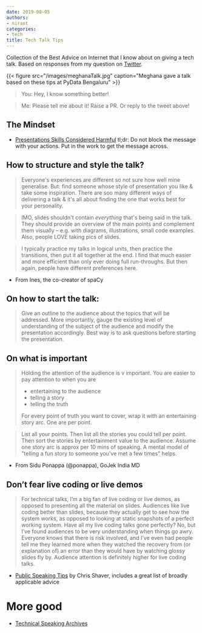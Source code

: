 ```yaml
---
date: 2019-08-05
authors:
- nirant
categories:
- tech
title: Tech Talk Tips
---
```


Collection of the Best Advice on Internet that I know about on giving a tech talk. Based on responses from my question on [Twitter](https://twitter.com/NirantK/status/1149155845604704257). 

{{< figure src="/images/meghanaTalk.jpg" caption="Meghana gave a talk based on these tips at PyData Bengaluru" >}}

> You: Hey, I know something better! 

> Me: Please tell me about it! Raise a PR. Or reply to the tweet above!

## The Mindset
- [Presentations Skills Considered Harmful](http://seriouspony.com/blog/2013/10/4/presentation-skills-considered-harmful)
tl;dr: Do not block the message with your actions. Put in the work to get the message across. 

## How to structure and style the talk? 

> Everyone's experiences are different so not sure how well mine generalise. But: find someone whose style of presentation you like & take some inspiration. There are soo many different ways of delivering a talk & it's all about finding the one that works best for your personality.

> IMO, slides shouldn't contain *everything* that's being said in the talk. They should provide an overview of the main points and complement them visually – e.g. with diagrams, illustrations, small code examples. Also, people LOVE taking pics of slides.

> I typically practice my talks in logical units, then practice the transitions, then put it all together at the end. I find that much easier and more efficient than only ever doing full run-throughs. But then again, people have different preferences here.

- From Ines, the co-creator of spaCy


## On how to start the talk: 
> Give an outline to the audience about the topics that will be addressed. More importantly, gauge the existing level of understanding of the subject of the audience and modify the presentation accordingly. Best way is to ask questions before starting the presentation.

## On what is important
> Holding the attention of the audience is v important. You are easier to pay attention to when you are 
> * entertaining to the audience
> * telling a story
> * telling the truth
> 
> For every point of truth you want to cover, wrap it with an entertaining story arc. One are per point.

> List all your points. Then list all the stories you could tell per point. Then sort the stories by entertainment value to the audience. 
> Assume one story arc is approx per 10 mins of speaking. A mental model of "telling a fun story to someone you've met a few times" helps.
- From Sidu Ponappa (@ponappa), GoJek India MD


## Don’t fear live coding or live demos

> For technical talks, I’m a big fan of live coding or live demos, as opposed to presenting all the material on slides. Audiences like live coding better than slides, because they actually get to see how the system works, as opposed to looking at static snapshots of a perfect working system. Have all my live coding talks gone perfectly? No, but I’ve found audiences to be very understanding when things go awry. Everyone knows that there is risk involved, and I’ve even had people tell me they learned more when they watched the recovery from (or explanation of) an error than they would have by watching glossy slides fly by. Audience attention is definitely higher for live coding talks.

- [Public Speaking Tips](https://cjshaver.com/bl0166/) by Chris Shaver, includes a great list of broadly applicable advice

# More good
- [Technical Speaking Archives](https://twitter.com/techspeakdigest?lang=en)
